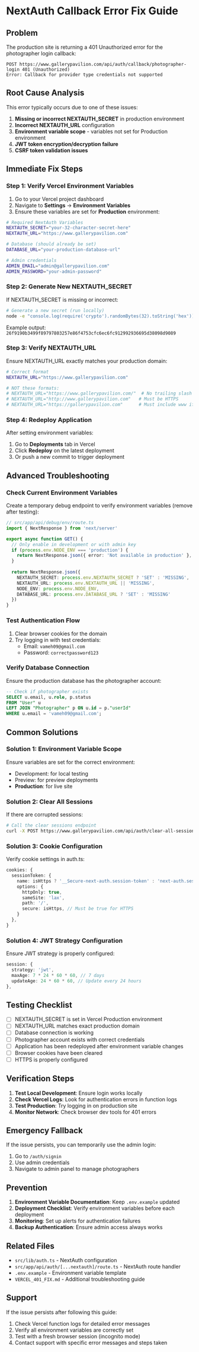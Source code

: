 # NextAuth Callback Error Fix Guide

## Problem

The production site is returning a 401 Unauthorized error for the photographer login callback:

```
POST https://www.gallerypavilion.com/api/auth/callback/photographer-login 401 (Unauthorized)
Error: Callback for provider type credentials not supported
```

## Root Cause Analysis

This error typically occurs due to one of these issues:

1. **Missing or incorrect NEXTAUTH_SECRET** in production environment
2. **Incorrect NEXTAUTH_URL** configuration
3. **Environment variable scope** - variables not set for Production environment
4. **JWT token encryption/decryption failure**
5. **CSRF token validation issues**

## Immediate Fix Steps

### Step 1: Verify Vercel Environment Variables

1. Go to your Vercel project dashboard
2. Navigate to **Settings** → **Environment Variables**
3. Ensure these variables are set for **Production** environment:

```bash
# Required NextAuth Variables
NEXTAUTH_SECRET="your-32-character-secret-here"
NEXTAUTH_URL="https://www.gallerypavilion.com"

# Database (should already be set)
DATABASE_URL="your-production-database-url"

# Admin credentials
ADMIN_EMAIL="admin@gallerypavilion.com"
ADMIN_PASSWORD="your-admin-password"
```

### Step 2: Generate New NEXTAUTH_SECRET

If NEXTAUTH_SECRET is missing or incorrect:

```bash
# Generate a new secret (run locally)
node -e "console.log(require('crypto').randomBytes(32).toString('hex'))"
```

Example output: `26f9190b3499f89797803257e86f4753cfc6ec6fc912992936695d38098d9089`

### Step 3: Verify NEXTAUTH_URL

Ensure NEXTAUTH_URL exactly matches your production domain:

```bash
# Correct format
NEXTAUTH_URL="https://www.gallerypavilion.com"

# NOT these formats:
# NEXTAUTH_URL="https://www.gallerypavilion.com/"  # No trailing slash
# NEXTAUTH_URL="http://www.gallerypavilion.com"   # Must be HTTPS
# NEXTAUTH_URL="https://gallerypavilion.com"      # Must include www if that's your domain
```

### Step 4: Redeploy Application

After setting environment variables:

1. Go to **Deployments** tab in Vercel
2. Click **Redeploy** on the latest deployment
3. Or push a new commit to trigger deployment

## Advanced Troubleshooting

### Check Current Environment Variables

Create a temporary debug endpoint to verify environment variables (remove after testing):

```typescript
// src/app/api/debug/env/route.ts
import { NextResponse } from 'next/server'

export async function GET() {
  // Only enable in development or with admin key
  if (process.env.NODE_ENV === 'production') {
    return NextResponse.json({ error: 'Not available in production' }, { status: 403 })
  }
  
  return NextResponse.json({
    NEXTAUTH_SECRET: process.env.NEXTAUTH_SECRET ? 'SET' : 'MISSING',
    NEXTAUTH_URL: process.env.NEXTAUTH_URL || 'MISSING',
    NODE_ENV: process.env.NODE_ENV,
    DATABASE_URL: process.env.DATABASE_URL ? 'SET' : 'MISSING'
  })
}
```

### Test Authentication Flow

1. Clear browser cookies for the domain
2. Try logging in with test credentials:
   - Email: `vameh09@gmail.com`
   - Password: `correctpassword123`

### Verify Database Connection

Ensure the production database has the photographer account:

```sql
-- Check if photographer exists
SELECT u.email, u.role, p.status 
FROM "User" u 
LEFT JOIN "Photographer" p ON u.id = p."userId" 
WHERE u.email = 'vameh09@gmail.com';
```

## Common Solutions

### Solution 1: Environment Variable Scope

Ensure variables are set for the correct environment:
- Development: for local testing
- Preview: for preview deployments
- **Production**: for live site

### Solution 2: Clear All Sessions

If there are corrupted sessions:

```bash
# Call the clear sessions endpoint
curl -X POST https://www.gallerypavilion.com/api/auth/clear-all-sessions
```

### Solution 3: Cookie Configuration

Verify cookie settings in auth.ts:

```typescript
cookies: {
  sessionToken: {
    name: isHttps ? '__Secure-next-auth.session-token' : 'next-auth.session-token',
    options: {
      httpOnly: true,
      sameSite: 'lax',
      path: '/',
      secure: isHttps, // Must be true for HTTPS
    }
  },
}
```

### Solution 4: JWT Strategy Configuration

Ensure JWT strategy is properly configured:

```typescript
session: {
  strategy: 'jwt',
  maxAge: 7 * 24 * 60 * 60, // 7 days
  updateAge: 24 * 60 * 60, // Update every 24 hours
},
```

## Testing Checklist

- [ ] NEXTAUTH_SECRET is set in Vercel Production environment
- [ ] NEXTAUTH_URL matches exact production domain
- [ ] Database connection is working
- [ ] Photographer account exists with correct credentials
- [ ] Application has been redeployed after environment variable changes
- [ ] Browser cookies have been cleared
- [ ] HTTPS is properly configured

## Verification Steps

1. **Test Local Development**: Ensure login works locally
2. **Check Vercel Logs**: Look for authentication errors in function logs
3. **Test Production**: Try logging in on production site
4. **Monitor Network**: Check browser dev tools for 401 errors

## Emergency Fallback

If the issue persists, you can temporarily use the admin login:

1. Go to `/auth/signin`
2. Use admin credentials
3. Navigate to admin panel to manage photographers

## Prevention

1. **Environment Variable Documentation**: Keep `.env.example` updated
2. **Deployment Checklist**: Verify environment variables before each deployment
3. **Monitoring**: Set up alerts for authentication failures
4. **Backup Authentication**: Ensure admin access always works

## Related Files

- `src/lib/auth.ts` - NextAuth configuration
- `src/app/api/auth/[...nextauth]/route.ts` - NextAuth route handler
- `.env.example` - Environment variable template
- `VERCEL_401_FIX.md` - Additional troubleshooting guide

## Support

If the issue persists after following this guide:

1. Check Vercel function logs for detailed error messages
2. Verify all environment variables are correctly set
3. Test with a fresh browser session (incognito mode)
4. Contact support with specific error messages and steps taken